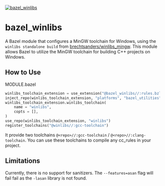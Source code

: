 [![bazel_winlibs](https://github.com/0-Sacha/bazel_winlibs/actions/workflows/winlibs.yml/badge.svg)](https://github.com/0-Sacha/bazel_winlibs/actions/workflows/winlibs.yml)

# bazel_winlibs

A Bazel module that configures a MinGW toolchain for Windows, using the `winlibs standalone build` from [brechtsanders/winlibs_mingw](https://github.com/brechtsanders/winlibs_mingw).
This module allows Bazel to utilize the MinGW toolchain for building C++ projects on Windows.

## How to Use
MODULE.bazel
```python
winlibs_toolchain_extension = use_extension("@bazel_winlibs//:rules.bzl", "winlibs_toolchain_extension")
inject_repo(winlibs_toolchain_extension, "platforms", "bazel_utilities")
winlibs_toolchain_extension.winlibs_toolchain(
    name = "winlibs",
    copts = [],
)
use_repo(winlibs_toolchain_extension, "winlibs")
register_toolchains("@winlibs//:gcc-toolchain")
```
It provide two toolchains `@<repo>//:gcc-toolchain` / `@<repo>//:clang-toolchain`.
You can use these toolchains to compile any cc_rules in your project.

## Limitations
Currently, there is no support for sanitizers. The `--features=asan` flag will fail fail as the `-lasan` library is not found.
